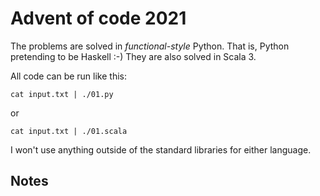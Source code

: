 # Advent of code 2021

The problems are solved in *functional-style* Python.
That is, Python pretending to be Haskell :-) They are
also solved in Scala 3.

All code can be run like this:
```
cat input.txt | ./01.py
```
or
```
cat input.txt | ./01.scala
```

I won't use anything outside of the standard libraries
for either language.

## Notes
